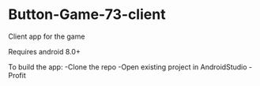# Button-Game-73-client
Client app for the game

Requires android 8.0+

To build the app:
 -Clone the repo
 -Open existing project in AndroidStudio
 -Profit
